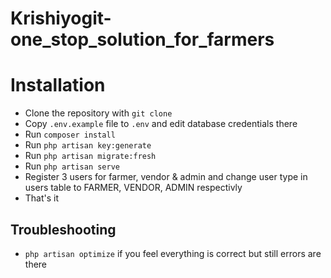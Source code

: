 # Krishiyogit-one_stop_solution_for_farmers
# Installation

- Clone the repository with `git clone`
- Copy `.env.example` file to `.env` and edit database credentials there
- Run `composer install`
- Run `php artisan key:generate`
- Run `php artisan migrate:fresh`
- Run `php artisan serve`
- Register 3 users for farmer, vendor & admin and change user type in users table to FARMER, VENDOR, ADMIN respectivly
- That's it


## Troubleshooting
- `php artisan optimize` if you feel everything is correct but still errors are there

